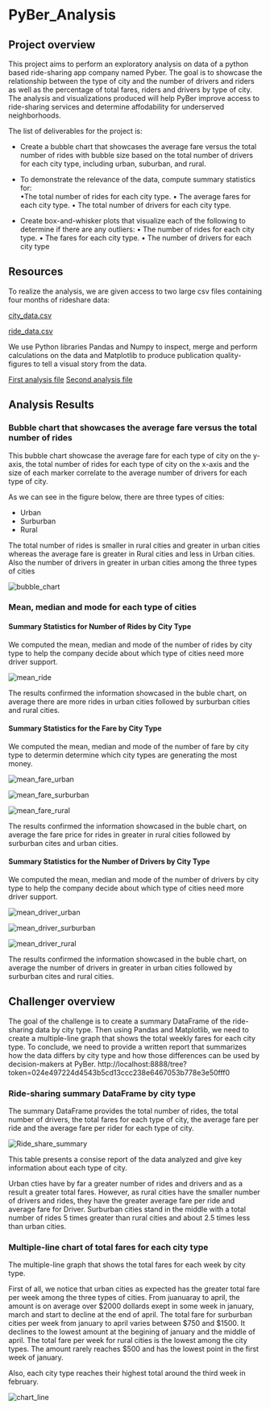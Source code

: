 # PyBer_Analysis

## Project overview

This project aims to perform an exploratory analysis on data of a python based ride-sharing 
app company named Pyber. The goal is to showcase the relationship between the type of city 
and the number of drivers and riders as well as the percentage of total fares, riders and 
drivers by type of city. The analysis and visualizations produced will help PyBer improve 
access to ride-sharing services and determine affodability for underserved neighborhoods.

The list of deliverables for the project is:

- 	Create a bubble chart that showcases the average fare versus the total number of 
	rides with bubble size based on the total number of drivers for each city type, including 
	urban, suburban, and rural.
	
- 	To demonstrate the relevance of the data, compute summary statistics for:	
	•The total number of rides for each city type.
	• The average fares for each city type.
	• The total number of drivers for each city type.

-	Create box-and-whisker plots that visualize each of the following to determine if there are any outliers:
	• The number of rides for each city type.
	• The fares for each city type.
	• The number of drivers for each city type

## Resources

To realize the analysis, we are given access to two large csv files containing four months
of rideshare data:

[city_data.csv]()

[ride_data.csv]()

We use Python libraries Pandas and Numpy to inspect, merge and perform calculations on the
data and Matplotlib to produce publication quality-figures to tell a visual story from
the data.

[First analysis file]()
[Second analysis file]()

## Analysis Results

### Bubble chart that showcases the average fare versus the total number of rides

This bubble chart showcase the average fare for each type of city on the y-axis,
the total number of rides for each type of city on the x-axis and the size of each
marker correlate to the average number of drivers for each type of city.

As we can see in the figure below, there are three types of cities:
- Urban
- Surburban
- Rural

The total number of rides is smaller in rural cities and greater in urban cities 
whereas the average fare is greater in Rural cities and less in Urban cities. Also 
the number of drivers in greater in urban cities among the three types of cities

![bubble_chart]()

### Mean, median and mode for each type of cities

#### Summary Statistics for Number of Rides by City Type

We computed the mean, median and mode of the number of rides by city type to
help the company decide about which type of cities need more driver support.

![mean_ride]()

The results confirmed the information showcased in the buble chart, on average
there are more rides in urban cities followed by surburban cities and rural 
cities.

#### Summary Statistics for the Fare by City Type

We computed the mean, median and mode of the number of fare by city type to 
determin determine which city types are generating the most money.

![mean_fare_urban]()

![mean_fare_surburban]()

![mean_fare_rural]()

The results confirmed the information showcased in the buble chart, on average 
the fare price for rides in greater in rural cities followed by surburban cites
and urban cities.

#### Summary Statistics for the Number of Drivers by City Type

We computed the mean, median and mode of the number of drivers by city type to
help the company decide about which type of cities need more driver support.

![mean_driver_urban]()

![mean_driver_surburban]()

![mean_driver_rural]()

The results confirmed the information showcased in the buble chart, on average 
the number of drivers in greater in urban cities followed by surburban cites
and rural cities.

## Challenger overview	

The goal of the challenge is to create a summary DataFrame of the ride-sharing data by city type.
Then using Pandas and Matplotlib, we need to create a multiple-line graph that shows the total 
weekly fares for each city type. To conclude, we need to provide a written report that summarizes 
how the data differs by city type and how those differences can be used by decision-makers at PyBer.
http://localhost:8888/tree?token=024e497224d4543b5cd13ccc238e6467053b778e3e50fff0

### Ride-sharing summary DataFrame by city type

The summary DataFrame provides the total number of rides, the total number of drivers,
the total fares for each type of city, the average fare per ride and the average fare 
per rider for each type of city.

![Ride_share_summary]()

This table presents a consise report of the data analyzed and give key information about
each type of city.

Urban cties have by far a greater number of rides and drivers and as a result a greater total
fares. However, as rural cities have the smaller number of drivers and rides, they have
the greater average fare per ride and average fare for Driver. Surburban cities stand in the middle
with a total number of rides 5 times greater than rural cities and about 2.5 times less than 
urban cities.

### Multiple-line chart of total fares for each city type

The multiple-line graph that shows the total fares for each week by city type.

First of all, we notice that urban cities as expected has the greater total fare per week
among the three types of cities. From juanuaray to april, the amount is on average over 
$2000 dollards exept in some week in january, march and start to decline at the end of 
april. The total fare for surburban cities per week from january to april varies between
$750 and $1500. It declines to the lowest amount at the begining of january and the middle
of april. The total fare per week for rural cities is the lowest among the city types. The
amount rarely reaches $500 and has the lowest point in the first week of january.

Also, each city type reaches their highest total around the third week in february.

![chart_line]()


